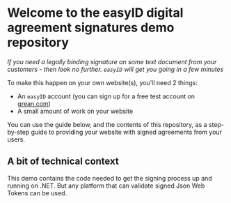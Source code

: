 # Welcome to the easyID digital agreement signatures demo repository

*If you need a legally binding signature on some text document from your customers - then look no further.
`easyID` will get you going in a few minutes*

To make this happen on your own website(s), you'll need 2 things:
- An `easyID` account (you can sign up for a free test account on [grean.com](https://www.grean.com))
- A small amount of work on your website

You can use the guide below, and the contents of this repository, as a step-by-step guide to providing your website with signed agreements from your users.

## A bit of technical context
This demo contains the code needed to get the signing process up and running on .NET.
But any platform that can validate signed Json Web Tokens can be used.
